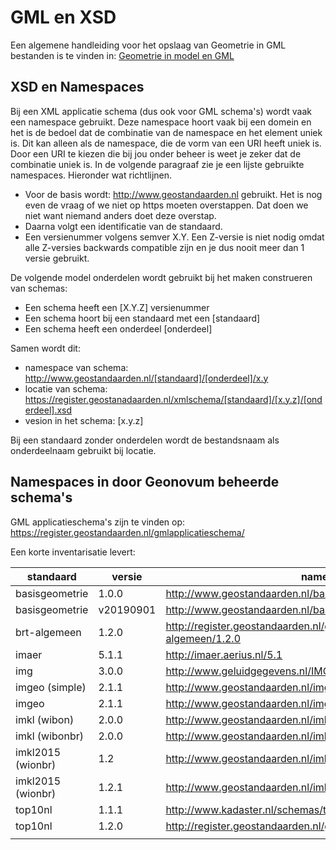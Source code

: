 # GML en XSD

Een algemene handleiding voor het opslaag van Geometrie in GML bestanden is te vinden in: [Geometrie in model en GML](https://geonovum.github.io/gimeg/)

## XSD en Namespaces

Bij een XML applicatie schema (dus ook voor GML schema's) wordt vaak een namespace gebruikt. Deze namespace hoort vaak bij een domein en het is de bedoel dat de combinatie van de namespace  en het element uniek is. Dit kan alleen als de namespace, die de vorm van een URI heeft uniek is. Door een URI te kiezen die bij jou onder beheer is weet je zeker dat de combinatie uniek is. In de volgende paragraaf zie je een lijste gebruikte namespaces. Hieronder wat richtlijnen.

 - Voor de basis wordt: http://www.geostandaarden.nl gebruikt.  Het is nog even de vraag of we niet op https moeten overstappen. Dat doen we niet want niemand anders doet deze overstap.
 - Daarna volgt een identificatie van de standaard. 
 - Een versienummer volgens semver X.Y. Een Z-versie is niet nodig omdat alle Z-versies backwards compatible zijn en je dus nooit meer dan 1 versie gebruikt.

De volgende model onderdelen wordt gebruikt bij het maken construeren van schemas:

 - Een schema heeft een [X.Y.Z] versienummer
 - Een schema hoort bij een standaard met een [standaard]
 - Een schema heeft een onderdeel [onderdeel]

Samen wordt dit:

 - namespace van schema: http://www.geostandaarden.nl/[standaard]/[onderdeel]/x.y
 - locatie van schema: https://register.geostanadaarden.nl/xmlschema/[standaard]/[x.y.z]/[onderdeel].xsd
 - vesion in het schema: [x.y.z]

Bij een standaard zonder onderdelen wordt de bestandsnaam als onderdeelnaam gebruikt bij locatie.


## Namespaces in door Geonovum beheerde schema's


GML applicatieschema's zijn te vinden op: https://register.geostandaarden.nl/gmlapplicatieschema/

Een korte inventarisatie levert:

| standaard         | versie    | namespace                                                                |
| ----------------- | --------- | ------------------------------------------------------------------------ |
| basisgeometrie    | 1.0.0     | http://www.geostandaarden.nl/basisgeometrie/1.0                          |
| basisgeometrie    | v20190901 | http://www.geostandaarden.nl/basisgeometrie/v20190901                    |
| brt-algemeen      | 1.2.0     | http://register.geostandaarden.nl/gmlapplicatieschema/brt-algemeen/1.2.0 |
| imaer             | 5.1.1     | http://imaer.aerius.nl/5.1                                               |
| img               | 3.0.0     | http://www.geluidgegevens.nl/IMGeluid/3.0                                |
| imgeo (simple)    | 2.1.1     | http://www.geostandaarden.nl/imgeo/2.1/simple/gml31                      |
| imgeo             | 2.1.1     | http://www.geostandaarden.nl/imgeo/2.1                                   |
| imkl (wibon)      | 2.0.0     | http://www.geostandaarden.nl/imkl/wibon                                  |
| imkl (wibonbr)    | 2.0.0     | http://www.geostandaarden.nl/imkl/wibonbr                                |
| imkl2015 (wionbr) | 1.2       | http://www.geostandaarden.nl/imkl/2015/wionbr/1.2                        |
| imkl2015 (wionbr) | 1.2.1     | http://www.geostandaarden.nl/imkl/2015/wionbr/1.2                        |
| top10nl           | 1.1.1     | http://www.kadaster.nl/schemas/top10nl/v20120116                         |
| top10nl            | 1.2.0     | http://register.geostandaarden.nl/gmlapplicatieschema/top10nl/1.2.0      |
|                   |           |                                                                          |

